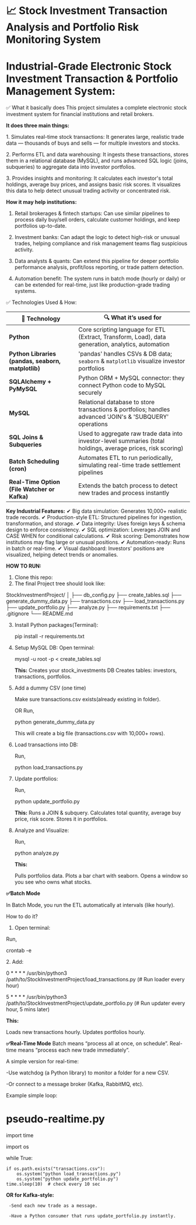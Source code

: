 # 📈 Stock Investment Transaction Analysis and Portfolio Risk Monitoring System

# Industrial-Grade Electronic Stock Investment Transaction & Portfolio Management System:

✅ What it basically does
This project simulates a complete electronic stock investment system for financial institutions and retail brokers.

**It does three main things:**

1️. Simulates real-time stock transactions:
It generates large, realistic trade data — thousands of buys and sells — for multiple investors and stocks.

2️. Performs ETL and data warehousing:
It ingests these transactions, stores them in a relational database (MySQL), and runs advanced SQL logic (joins, subqueries) to aggregate data into investor portfolios.

3️. Provides insights and monitoring:
It calculates each investor's total holdings, average buy prices, and assigns basic risk scores. It visualizes this data to help detect unusual trading activity or concentrated risk.

**How it may help institutions:**

1. Retail brokerages & fintech startups:
Can use similar pipelines to process daily buy/sell orders, calculate customer holdings, and keep portfolios up-to-date.

2. Investment banks:
Can adapt the logic to detect high-risk or unusual trades, helping compliance and risk management teams flag suspicious activity.

3. Data analysts & quants:
Can extend this pipeline for deeper portfolio performance analysis, profit/loss reporting, or trade pattern detection.

4. Automation benefit:
The system runs in batch mode (hourly or daily) or can be extended for real-time, just like production-grade trading systems.



✅ Technologies Used & How:

| 📌 **Technology**                                  | 🔍 **What it’s used for**                                                                                     |
| -------------------------------------------------- | ------------------------------------------------------------------------------------------------------------- |
| **Python**                                         | Core scripting language for ETL (Extract, Transform, Load), data generation, analytics, automation            |
| **Python Libraries (pandas, seaborn, matplotlib)** | 'pandas' handles CSVs & DB data; `seaborn` & `matplotlib` visualize investor portfolios                       |
| **SQLAlchemy + PyMySQL**                           | Python ORM + MySQL connector: they connect Python code to MySQL securely                                      |
| **MySQL**                                          | Relational database to store transactions & portfolios; handles advanced 'JOIN's & 'SUBQUERY' operations      |
| **SQL Joins & Subqueries**                         | Used to aggregate raw trade data into investor-level summaries (total holdings, average prices, risk scoring) |
| **Batch Scheduling (cron)**                        | Automates ETL to run periodically, simulating real-time trade settlement pipelines                            |
| **Real-Time Option (File Watcher or Kafka)**       | Extends the batch process to detect new trades and process instantly                                          |


**Key Industrial Features:**
✔ Big data simulation: Generates 10,000+ realistic trade records.
✔ Production-style ETL: Structured pipelines for ingestion, transformation, and storage.
✔ Data integrity: Uses foreign keys & schema design to enforce consistency.
✔ SQL optimization: Leverages JOIN and CASE WHEN for conditional calculations.
✔ Risk scoring: Demonstrates how institutions may flag large or unusual positions.
✔ Automation-ready: Runs in batch or real-time.
✔ Visual dashboard: Investors' positions are visualized, helping detect trends or anomalies.



**HOW TO RUN:**

1. Clone this repo:
2. The final Project tree should look like:
   
StockInvestmentProject/
│
├── db_config.py
├── create_tables.sql
├── generate_dummy_data.py
├── transactions.csv
├── load_transactions.py
├── update_portfolio.py
├── analyze.py
├── requirements.txt
├── .gitignore
└── README.md

3. Install Python packages(Terminal):
   
   pip install -r requirements.txt

4. Setup MySQL DB:
   Open terminal:
   
   mysql -u root -p < create_tables.sql
   
   **This:**
   Creates your stock_investments DB
   Creates tables: investors, transactions, portfolios.

5. Add a dummy CSV (one time)
   
   Make sure transactions.csv exists(already existing in folder).
   
   OR Run,
   
   python generate_dummy_data.py
   
   This will create a big file (transactions.csv with 10,000+ rows).

6. Load transactions into DB:
   
   Run,
   
   python load_transactions.py

7. Update portfolios:
    
   Run,
   
   python update_portfolio.py

   **This:**
     Runs a JOIN & subquery.
     Calculates total quantity, average buy price, risk score.
     Stores it in portfolios.


8. Analyze and Visualize:
    
   Run,
   
   python analyze.py

   **This:**
   
    Pulls portfolios data.
    Plots a bar chart with seaborn.
    Opens a window so you see who owns what stocks.



**✅Batch Mode**

In Batch Mode, you run the ETL automatically at intervals (like hourly).

How to do it?

1. Open terminal:
   
Run,

crontab -e

2️. Add:


0 * * * * /usr/bin/python3 /path/to/StockInvestmentProject/load_transactions.py    (# Run loader every hour)


5 * * * * /usr/bin/python3 /path/to/StockInvestmentProject/update_portfolio.py      (# Run updater every hour, 5 mins later)

**This:**

Loads new transactions hourly.
Updates portfolios hourly.



**✅Real-Time Mode**
Batch means “process all at once, on schedule”.
Real-time means “process each new trade immediately”.

A simple version for real-time:

-Use watchdog (a Python library) to monitor a folder for a new CSV.

-Or connect to a message broker (Kafka, RabbitMQ, etc).

Example simple loop:

# pseudo-realtime.py
import time

import os

while True:

    if os.path.exists("transactions.csv"):
        os.system("python load_transactions.py")
        os.system("python update_portfolio.py")
    time.sleep(10)  # check every 10 sec

   **OR for Kafka-style:**

     -Send each new trade as a message.

     -Have a Python consumer that runs update_portfolio.py instantly.













